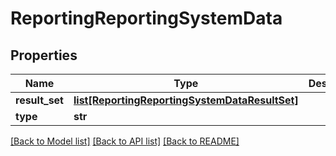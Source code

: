 # ReportingReportingSystemData

## Properties
Name | Type | Description | Notes
------------ | ------------- | ------------- | -------------
**result_set** | [**list[ReportingReportingSystemDataResultSet]**](ReportingReportingSystemDataResultSet.md) |  | [optional] 
**type** | **str** |  | [optional] 

[[Back to Model list]](../README.md#documentation-for-models) [[Back to API list]](../README.md#documentation-for-api-endpoints) [[Back to README]](../README.md)

